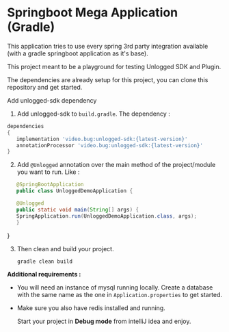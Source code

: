 # Springboot Mega Application (Gradle)

This application tries to use every spring 3rd party integration available (with a gradle springboot application as it's base).

This project meant to be a playground for testing Unlogged SDK and Plugin.

The dependencies are already setup for this project, you can clone this repository and get started.

Add unlogged-sdk dependency
1. Add unlogged-sdk to ```build.gradle```.
   The dependency :
```groovy
dependencies
{
   implementation 'video.bug:unlogged-sdk:{latest-version}'
   annotationProcessor 'video.bug:unlogged-sdk:{latest-version}'
}
```

2. Add ```@Unlogged``` annotation over the main method of the project/module you want to run.
   Like :
```java
   @SpringBootApplication
   public class UnloggedDemoApplication {

   @Unlogged
   public static void main(String[] args) {
   SpringApplication.run(UnloggedDemoApplication.class, args);
   }
```
}

3. Then clean and build your project.

   `gradle clean build`

**Additional requirements :**
- You will need an instance of mysql running locally. Create a database with the same name as the one in ```Application.properties``` to get started.
- Make sure you also have redis installed and running.

   Start your project in **Debug mode** from intelliJ idea and enjoy.


